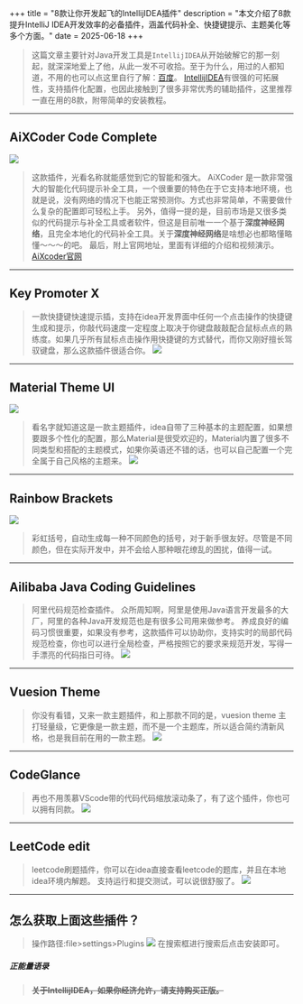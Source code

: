 +++
title = "8款让你开发起飞的IntellijIDEA插件"
description = "本文介绍了8款提升IntelliJ IDEA开发效率的必备插件，涵盖代码补全、快捷键提示、主题美化等多个方面。"
date = 2025-06-18
+++


>  这篇文章主要针对Java开发工具是```IntellijIDEA```从开始破解它的那一刻起，就深深地爱上了他，从此一发不可收拾。至于为什么，用过的人都知道，不用的也可以点这里自行了解：[百度](www.baidu.com)。
> [IntellijIDEA](https://www.jetbrains.com/idea/)有很强的可拓展性，支持插件化配置，也因此接触到了很多非常优秀的辅助插件，这里推荐一直在用的8款，附带简单的安装教程。

---




## AiXCoder Code Complete

![](https://b3logfile.com/file/2022/08/solo-fetchupload-13076688598393936140-08b71d98.png)

> 这款插件，光看名称就能感觉到它的智能和强大。
> AiXCoder 是一款非常强大的智能化代码提示补全工具，一个很重要的特色在于它支持本地环境，也就是说，没有网络的情况下也能正常预测你。方式也非常简单，不需要做什么复杂的配置即可轻松上手。
> 另外，值得一提的是，目前市场是又很多类似的代码提示与补全工具或者软件，但这是目前唯一一个基于**深度神经网络**，且完全本地化的代码补全工具。关于**深度神经网络**是啥想必也都略懂略懂～～～的吧。
> 最后，附上官网地址，里面有详细的介绍和视频演示。
> [AiXcoder官网](https://www.aixcoder.com/#/)

---

## Key Promoter X

> 一款快捷键快速提示插，支持在idea开发界面中任何一个点击操作的快捷键生成和提示，你敲代码速度一定程度上取决于你键盘敲敲配合鼠标点点的熟练度。如果几乎所有鼠标点击操作用快捷键的方式替代，而你又刚好擅长驾驭键盘，那么这款插件很适合你。
> ![](https://b3logfile.com/file/2022/08/solo-fetchupload-2881034794486389884-7c6188ce.png)

---

## Material Theme UI

![](https://b3logfile.com/file/2022/08/solo-fetchupload-17480725002073321022-31c0089e.png)

> 看名字就知道这是一款主题插件，idea自带了三种基本的主题配置，如果想要跟多个性化的配置，那么Material是很受欢迎的，Material内置了很多不同类型和搭配的主题模式，如果你英语还不错的话，也可以自己配置一个完全属于自己风格的主题来。
> ![](https://b3logfile.com/file/2022/08/solo-fetchupload-8685903376508098637-11ac82fd.png)

---

## Rainbow Brackets

![](https://b3logfile.com/file/2022/08/solo-fetchupload-10274865555093291098-cd3ea0dd.png)

> 彩虹括号，自动生成每一种不同颜色的括号，对于新手很友好。尽管是不同颜色，但在实际开发中，并不会给人那种眼花缭乱的困扰，值得一试。

---

## Ailibaba Java Coding Guidelines

> 阿里代码规范检查插件。
> 众所周知啊，阿里是使用Java语言开发最多的大厂，阿里的各种Java开发规范也是有很多公司用来做参考。
> 养成良好的编码习惯很重要，如果没有参考，这款插件可以协助你，支持实时的局部代码规范检查，你也可以进行全局检查，严格按照它的要求来规范开发，写得一手漂亮的代码指日可待。
> ![](https://b3logfile.com/file/2022/08/solo-fetchupload-2049717427295521188-ba45d34f.png)

---

## Vuesion Theme

> 你没有看错，又来一款主题插件，和上那款不同的是，vuesion theme 主打轻量级，它更像是一款主题，而不是一个主题库，所以适合简约清新风格，也是我目前在用的一款主题。
> ![](https://b3logfile.com/file/2022/08/solo-fetchupload-3195618008727924720-04f377b9.png)

---

## CodeGlance

> 再也不用羡慕VScode带的代码代码缩放滚动条了，有了这个插件，你也可以拥有同款。
> ![](https://b3logfile.com/file/2022/08/solo-fetchupload-17825842810567079625-22b8ee8e.png)

---

## LeetCode edit

> leetcode刷题插件，你可以在idea直接查看leetcode的题库，并且在本地idea环境内解题。
> 支持运行和提交测试，可以说很舒服了。
> ![](https://b3logfile.com/file/2022/08/solo-fetchupload-12398614515731814516-2ffc52d8.png)

---

## 怎么获取上面这些插件？

> 操作路径:file>settings>Plugins
> ![](https://b3logfile.com/file/2022/08/solo-fetchupload-731569826676576314-f6aa1dd7.png)
> 在搜索框进行搜索后点击安装即可。

##### 正能量语录

> **~~关于IntellijIDEA，如果你经济允许，请支持购买正版。~~**